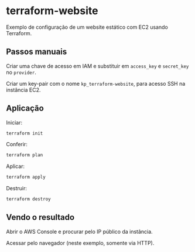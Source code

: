# terraform-website
Exemplo de configuração de um website estático com EC2 usando Terraform.

## Passos manuais
Criar uma chave de acesso em IAM e substituir em `access_key` e `secret_key` no `provider`.

Criar um key-pair com o nome `kp_terraform-website`, para acesso SSH na instância EC2.

## Aplicação
Iniciar:
```bash
terraform init
```

Conferir:
```bash
terraform plan
```

Aplicar:
```bash
terraform apply
```

Destruir:
```bash
terraform destroy
```

## Vendo o resultado
Abrir o AWS Console e procurar pelo IP público da instância.

Acessar pelo navegador (neste exemplo, somente via HTTP).
